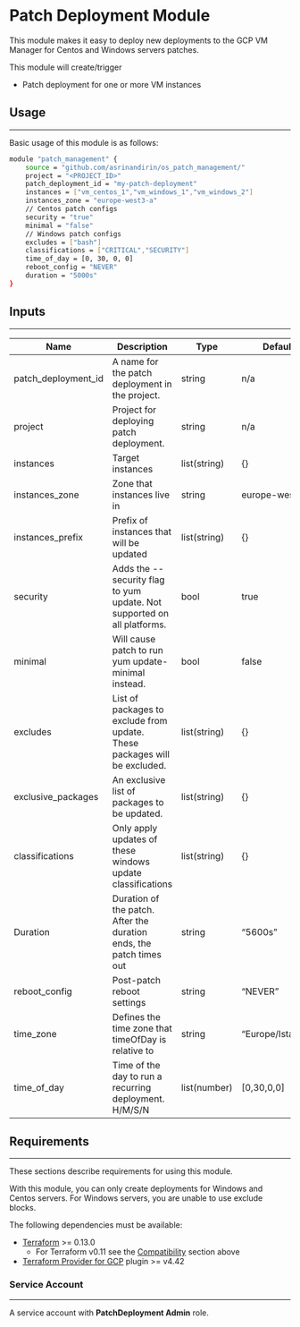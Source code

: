 # Patch Deployment Module

This module makes it easy to deploy new deployments to the GCP VM Manager for Centos and Windows servers patches.

This module will create/trigger 

- Patch deployment for one or more VM instances

## Usage

---

Basic usage of this module is as follows: 

```bash
module "patch_management" {
    source = "github.com/asrinandirin/os_patch_management/"
    project = "<PROJECT_ID>"
    patch_deployment_id = "my-patch-deployment"
    instances = ["vm_centos_1","vm_windows_1","vm_windows_2"]
    instances_zone = "europe-west3-a"
    // Centos patch configs
    security = "true"
    minimal = "false"
    // Windows patch configs
    excludes = ["bash"]
    classifications = ["CRITICAL","SECURITY"]
    time_of_day = [0, 30, 0, 0] 
    reboot_config = "NEVER"
    duration = "5000s"
}
```

 

## Inputs

---

| Name | Description | Type | Default | Required |
| --- | --- | --- | --- | --- |
| patch_deployment_id | A name for the patch deployment in the project. | string | n/a | yes |
| project | Project for deploying patch deployment. | string | n/a | yes |
| instances | Target instances | list(string) | {} | yes |
| instances_zone | Zone that instances live in | string | europe-west1-a | no |
| instances_prefix | Prefix of instances that will be updated | list(string) | {} | no |
| security | Adds the --security flag to yum update. Not supported on all platforms. | bool | true | yes |
| minimal | Will cause patch to run yum update-minimal instead. | bool | false | no |
| excludes | List of packages to exclude from update. These packages will be excluded. | list(string) | {} | no |
| exclusive_packages | An exclusive list of packages to be updated. | list(string) | {} | no |
| classifications | Only apply updates of these windows update classifications | list(string) | {} | no |
| Duration | Duration of the patch. After the duration ends, the patch times out | string | “5600s” | no |
| reboot_config | Post-patch reboot settings | string | “NEVER” | no |
| time_zone | Defines the time zone that timeOfDay is relative to | string | “Europe/Istanbul” | no |
| time_of_day | Time of the day to run a recurring deployment. H/M/S/N | list(number) | [0,30,0,0] | no |

## Requirements

---

These sections describe requirements for using this module.

With this module, you can only create deployments for Windows and Centos servers. For Windows servers, you are unable to use exclude blocks. 

The following dependencies must be available:

- [Terraform](https://www.terraform.io/downloads.html) >= 0.13.0
    - For Terraform v0.11 see the [Compatibility](https://github.com/terraform-google-modules/terraform-google-cloud-storage#compatibility) section above
- [Terraform Provider for GCP](https://www.terraform.io/docs/providers/google/index.html) plugin >= v4.42

### Service Account

---

A service account with **PatchDeployment Admin** role.